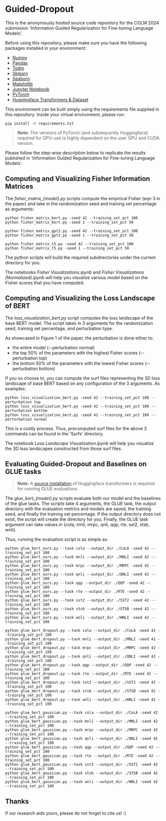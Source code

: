 # Guided-Dropout
This is the anonymously hosted source code repository for the COLM 2024 submission 'Information Guided Regularization for Fine-tuning Language Models'.

Before using this repository, please make sure you have the following packages installed in your environment:
- [Numpy](https://numpy.org/)
- [Pandas](https://pandas.pydata.org/)
- [Tqdm](https://github.com/tqdm/tqdm)
- [Sklearn](https://scikit-learn.org/)
- [Seaborn](https://seaborn.pydata.org/)
- [Matplotlib](https://matplotlib.org/)
- [Jupyter Notebook](https://jupyter.org/)
- [PyTorch](https://pytorch.org/)
- [Huggingface Transformers & Dataset](https://huggingface.co/)

This environment can be built simply using the requirements file supplied in this repository. Inside your virtual environment, please run:

```
pip install -r requirements.txt
```

> **Note:** The versions of PyTorch (and subsequently Huggingface) required for GPU-use is highly dependent on the user GPU and CUDA version.

Please follow the step-wise description below to replicate the results published in 'Information Guided Regularization for Fine-tuning Language Models'.

## Computing and Visualizing Fisher Information Matrices
The *fisher_matrix_{model}.py* scripts compute the empirical Fisher (eqn 3 in the paper) and take in the randomization seed and training set percentage as arguments:

```
python fisher_matrix_bert.py -seed 42 --training_set_pct 100
python fisher_matrix_bert.py -seed 1 --training_set_pct 50
```

```
python fisher_matrix_gpt2.py -seed 42 --training_set_pct 100
python fisher_matrix_gpt2.py -seed 1 --training_set_pct 50
```

```
python fisher_matrix_t5.py -seed 42 --training_set_pct 100
python fisher_matrix_t5.py -seed 1 --training_set_pct 50
```
The python scripts will build the required subdirectories under the current directory for you.

The notebooks *Fisher Visualizations.ipynb* and *Fisher Visualizations (Normalized).ipynb* will help you visualize various model based on the Fisher scores that you have computed.

## Computing and Visualizing the Loss Landscape of BERT
The *loss_visualization_bert.py* script computes the loss landscape of the base BERT model. The script takes in 3 arguments for the randomization seed, training set percentage, and perturbation type.

As showcased in Figure 1 of the paper, the perturbation is done either to:
- the entire model (--perturbation normal)
- the top 50% of the parameters with the highest Fisher scores (--perturbation top)
- the bottom 50% of the parameters with the lowest Fisher scores (--perturbation bottom)

If you so choose to, you can compute the surf files representing the 3D loss landscape of base BERT based on any configuration of the 3 arguments. As examples:

```
python loss_visualization_bert.py -seed 42 --training_set_pct 100 --perturbation top
python loss_visualization_bert.py -seed 42 --training_set_pct 100 --perturbation bottom
python loss_visualization_bert.py -seed 42 --training_set_pct 100 --perturbation normal
```

This is a costly process. Thus, precomputed surf files for the above 3 commands can be found in the 'Surfs' directory.

The notebook *Loss Landscape Visualization.ipynb* will help you visualize the 3D loss landscapes constructed from those surf files.

## Evaluating Guided-Dropout and Baselines on GLUE tasks

> **Note:** A [source installation](https://huggingface.co/transformers/v2.9.1/examples.html) of Huggingface transformers is required for running GLUE evaluations.

The *glue_bert_{model}.py* scripts evaluate both our model and the baselines of the glue tasks. The scripts take 4 arguments, the GLUE task, the output directory with the evaluation metrics and models are saved, the training seed, and finally the training set percentage. If the output directory does not exist, the script will create the directory for you. Finally, the GLUE task argument can take values in {cola, mnli, mrpc, qnli, qqp, rte, sst2, stsb, wnli}. 

Thus, running the evaluation script is as simple as:

```
python glue_bert_ours.py --task cola --output_dir ./CoLA -seed 42 --training_set_pct 100
python glue_bert_ours.py --task mnli --output_dir ./MNLI -seed 42 --training_set_pct 100
python glue_bert_ours.py --task mrpc --output_dir ./MRPC -seed 42 --training_set_pct 100
python glue_bert_ours.py --task qnli --output_dir ./QNLI -seed 42 --training_set_pct 100
python glue_bert_ours.py --task qqp --output_dir ./QQP -seed 42 --training_set_pct 100
python glue_bert_ours.py --task rte --output_dir ./RTE -seed 42 --training_set_pct 100
python glue_bert_ours.py --task sst2 --output_dir ./SST2 -seed 42 --training_set_pct 100
python glue_bert_ours.py --task stsb --output_dir ./STSB -seed 42 --training_set_pct 100
python glue_bert_ours.py --task wnli --output_dir ./WNLI -seed 42 --training_set_pct 100
```

```
python glue_bert_dropout.py --task cola --output_dir ./CoLA -seed 42 --training_set_pct 100
python glue_bert_dropout.py --task mnli --output_dir ./MNLI -seed 42 --training_set_pct 100
python glue_bert_dropout.py --task mrpc --output_dir ./MRPC -seed 42 --training_set_pct 100
python glue_bert_dropout.py --task qnli --output_dir ./QNLI -seed 42 --training_set_pct 100
python glue_bert_dropout.py --task qqp --output_dir ./QQP -seed 42 --training_set_pct 100
python glue_bert_dropout.py --task rte --output_dir ./RTE -seed 42 --training_set_pct 100
python glue_bert_dropout.py --task sst2 --output_dir ./SST2 -seed 42 --training_set_pct 100
python glue_bert_dropout.py --task stsb --output_dir ./STSB -seed 42 --training_set_pct 100
python glue_bert_dropout.py --task wnli --output_dir ./WNLI -seed 42 --training_set_pct 100
```

```
python glue_bert_gaussian.py --task cola --output_dir ./CoLA -seed 42 --training_set_pct 100
python glue_bert_gaussian.py --task mnli --output_dir ./MNLI -seed 42 --training_set_pct 100
python glue_bert_gaussian.py --task mrpc --output_dir ./MRPC -seed 42 --training_set_pct 100
python glue_bert_gaussian.py --task qnli --output_dir ./QNLI -seed 42 --training_set_pct 100
python glue_bert_gaussian.py --task qqp --output_dir ./QQP -seed 42 --training_set_pct 100
python glue_bert_gaussian.py --task rte --output_dir ./RTE -seed 42 --training_set_pct 100
python glue_bert_gaussian.py --task sst2 --output_dir ./SST2 -seed 42 --training_set_pct 100
python glue_bert_gaussian.py --task stsb --output_dir ./STSB -seed 42 --training_set_pct 100
python glue_bert_gaussian.py --task wnli --output_dir ./WNLI -seed 42 --training_set_pct 100
```

## Thanks

If our research aids yours, please do not forget to cite us! :)
